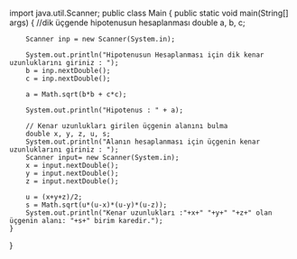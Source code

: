 import java.util.Scanner;
public class Main {
public static void main(String[] args) {
//dik üçgende hipotenusun hesaplanması
double a, b, c;

        Scanner inp = new Scanner(System.in);

        System.out.println("Hipotenusun Hesaplanması için dik kenar uzunluklarını giriniz : ");
        b = inp.nextDouble();
        c = inp.nextDouble();

        a = Math.sqrt(b*b + c*c);

        System.out.println("Hipotenus : " + a);

        // Kenar uzunlukları girilen üçgenin alanını bulma
        double x, y, z, u, s;
        System.out.println("Alanın hesaplanması için üçgenin kenar uzunluklarını giriniz : ");
        Scanner input= new Scanner(System.in);
        x = input.nextDouble();
        y = input.nextDouble();
        z = input.nextDouble();

        u = (x+y+z)/2;
        s = Math.sqrt(u*(u-x)*(u-y)*(u-z));
        System.out.println("Kenar uzunlukları :"+x+" "+y+" "+z+" olan üçgenin alanı: "+s+" birim karedir.");
    }
}
